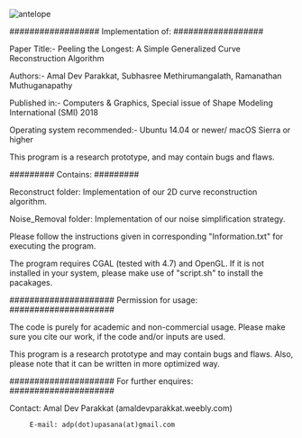 ![antelope](https://user-images.githubusercontent.com/5309905/40039703-09338d6e-5835-11e8-97f3-f0e7b60b443a.png)

##################
Implementation of:
##################

Paper Title:- Peeling the Longest: A Simple Generalized Curve Reconstruction Algorithm

Authors:- Amal Dev Parakkat, Subhasree Methirumangalath, Ramanathan Muthuganapathy

Published in:- Computers & Graphics, Special issue of Shape Modeling International (SMI) 2018

Operating system recommended:- Ubuntu 14.04 or newer/ macOS Sierra or higher

This program is a research prototype, and may contain bugs and flaws. 

#########
Contains:
#########

Reconstruct folder: Implementation of our 2D curve reconstruction algorithm.

Noise_Removal folder: Implementation of our noise simplification strategy.

Please follow the instructions given in corresponding "Information.txt" for executing the program.

The program requires CGAL (tested with 4.7) and OpenGL. If it is not installed in your system, please make use of "script.sh" to install the pacakages.

#####################
Permission for usage:
#####################

The code is purely for academic and non-commercial usage. Please make sure you cite our work, if the code and/or inputs are used.

This program is a research prototype and may contain bugs and flaws. Also, please note that it can be written in more optimized way.

#####################
For further enquires:
#####################

Contact: Amal Dev Parakkat (amaldevparakkat.weebly.com)

         E-mail: adp(dot)upasana(at)gmail.com
